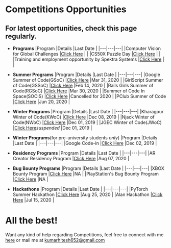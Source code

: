 # Competitions Opportunities

## For latest opportunities, check this page regularly.

- **Programs**
  |Program   |Details   |Last Date   |
  |---|---|---|
  |Computer Vision for Global Challenges   |[Click Here](https://research.fb.com/programs/research-awards/proposals/computer-vision-for-global-challenges-request-for-proposals/#About)   |   |
  |CS50X Puzzle Day   |[Click Here](https://cs50.harvard.edu/x/2020/puzzles/)   |   |
  |Training and employment opportunity by Spektra Systems   |[Click Here](http://blog.spektrasystems.com/2019/04/29/spektra-systems-university-training-employment-program/)   |   |

- **Summer Programs**
  |Program   |Details   |Last Date   |
  |---|---|---|
  |Google Summer of Code(GSoC)   |[Click Here](https://summerofcode.withgoogle.com)   |Mar 31, 2020   |
  |GirlScript Summer of Code(GSSoC)   |[Click Here](https://www.gssoc.tech/index.html)   |Feb 14, 2020   |
  |Rails Girls Summer of Code(RGSoC)   |[Click Here](https://railsgirlssummerofcode.org)   |Mar 30, 2020   |
  |Summer of Code In Space(SOCIS)   |[Click Here](https://socis.esa.int/)   |Cancelled for 2020   |
  |PClub Summer of Code   |[Click Here](https://www.pclubsummerofcode.in)   |Jun 20, 2020   |
  
- **Winter Programs**
  |Program   |Details   |Last Date   |
  |---|---|---|
  |Kharagpur Winter of Code(KWoC)   |[Click Here](https://kwoc.kossiitkgp.org/)   |Dec 08, 2019   |
  |Njack Winter of Code(NWoC)   |[Click Here](https://njackwinterofcode.github.io/)   |Dec 01, 2019   |
  |JGEC Winter of Code(JWoC)   |[Click Here](https://jwoc.tech/)*suspended*   |Dec 01, 2019   |
  
- **Winter Programs**(for pre-university students *only*)
  |Program   |Details   |Last Date   |
  |---|---|---|
  |Google Code-in   |[Click Here](https://codein.withgoogle.com/)   |Dec 02, 2019   |
  
- **Residency Programs**
  |Program   |Details   |Last Date   |
  |---|---|---|
  |AR Creator Residency Program   |[Click Here](https://lensstudio.snapchat.com/snap-ar-creator-residency-program/)   |Aug 07, 2020   |
  
- **Bug Bounty Programs**
  |Program   |Details   |Last Date   |
  |---|---|---|
  |XBOX Bounty Program   |[Click Here](https://www.microsoft.com/en-us/msrc/bounty-xbox)   |NA   |
  |PlayStation's Bug Bounty Program   |[Click Here](https://hackerone.com/playstation)   |NA   |
  
- **Hackathons**
  |Program   |Details   |Last Date   |
  |---|---|---|
  |PyTorch Summer Hackathon   |[Click Here](https://pytorch2020.devpost.com)   |Aug 25, 2020   |
  |Alan Hackathon   |[Click Here](https://hackathon.alan.app)   |Jul 15, 2020   |

# All the best!

Want any kind of help regarding Competitions, feel free to connect with me [here](https://www.linkedin.com/in/hitesh-kumar-a03a2b16b/) or mail me at kumarhitesh652@gmail.com
